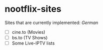 # nootflix-sites
Sites that are currently implemented:
_German_
- [ ] cine.to (Movies)
- [ ] bs.to (TV Shows)
- [ ] Some Live-IPTV lists
